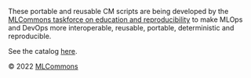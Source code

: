 These portable and reusable CM scripts are being developed by the 
[MLCommons taskforce on education and reproducibility](https://github.com/mlcommons/ck/blob/master/docs/mlperf-education-workgroup.md) 
to make MLOps and DevOps more interoperable, reusable, portable, deterministic and reproducible.

See the catalog [here](Catalog.md).

&copy; 2022 [MLCommons](https://mlcommons.org)<br>
